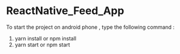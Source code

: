 # ReactNative_Feed_App

To start the project on android phone , type the following command :

1.   yarn install or npm install
2.   yarn start or npm start
